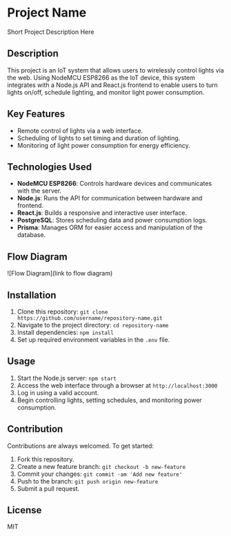# Project Name

Short Project Description Here

## Description

This project is an IoT system that allows users to wirelessly control lights via the web. Using NodeMCU ESP8266 as the IoT device, this system integrates with a Node.js API and React.js frontend to enable users to turn lights on/off, schedule lighting, and monitor light power consumption.

## Key Features

- Remote control of lights via a web interface.
- Scheduling of lights to set timing and duration of lighting.
- Monitoring of light power consumption for energy efficiency.

## Technologies Used

- **NodeMCU ESP8266**: Controls hardware devices and communicates with the server.
- **Node.js**: Runs the API for communication between hardware and frontend.
- **React.js**: Builds a responsive and interactive user interface.
- **PostgreSQL**: Stores scheduling data and power consumption logs.
- **Prisma**: Manages ORM for easier access and manipulation of the database.

## Flow Diagram

![Flow Diagram](link to flow diagram)

## Installation

1. Clone this repository: `git clone https://github.com/username/repository-name.git`
2. Navigate to the project directory: `cd repository-name`
3. Install dependencies: `npm install`
4. Set up required environment variables in the `.env` file.

## Usage

1. Start the Node.js server: `npm start`
2. Access the web interface through a browser at `http://localhost:3000`
3. Log in using a valid account.
4. Begin controlling lights, setting schedules, and monitoring power consumption.

## Contribution

Contributions are always welcomed. To get started:

1. Fork this repository.
2. Create a new feature branch: `git checkout -b new-feature`
3. Commit your changes: `git commit -am 'Add new feature'`
4. Push to the branch: `git push origin new-feature`
5. Submit a pull request.

## License

MIT
